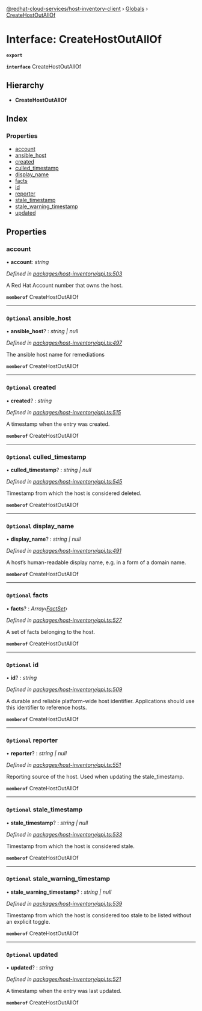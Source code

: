[@redhat-cloud-services/host-inventory-client](../README.md) › [Globals](../globals.md) › [CreateHostOutAllOf](createhostoutallof.md)

# Interface: CreateHostOutAllOf

**`export`** 

**`interface`** CreateHostOutAllOf

## Hierarchy

* **CreateHostOutAllOf**

## Index

### Properties

* [account](createhostoutallof.md#account)
* [ansible_host](createhostoutallof.md#optional-ansible_host)
* [created](createhostoutallof.md#optional-created)
* [culled_timestamp](createhostoutallof.md#optional-culled_timestamp)
* [display_name](createhostoutallof.md#optional-display_name)
* [facts](createhostoutallof.md#optional-facts)
* [id](createhostoutallof.md#optional-id)
* [reporter](createhostoutallof.md#optional-reporter)
* [stale_timestamp](createhostoutallof.md#optional-stale_timestamp)
* [stale_warning_timestamp](createhostoutallof.md#optional-stale_warning_timestamp)
* [updated](createhostoutallof.md#optional-updated)

## Properties

###  account

• **account**: *string*

*Defined in [packages/host-inventory/api.ts:503](https://github.com/RedHatInsights/javascript-clients/blob/master/packages/host-inventory/api.ts#L503)*

A Red Hat Account number that owns the host.

**`memberof`** CreateHostOutAllOf

___

### `Optional` ansible_host

• **ansible_host**? : *string | null*

*Defined in [packages/host-inventory/api.ts:497](https://github.com/RedHatInsights/javascript-clients/blob/master/packages/host-inventory/api.ts#L497)*

The ansible host name for remediations

**`memberof`** CreateHostOutAllOf

___

### `Optional` created

• **created**? : *string*

*Defined in [packages/host-inventory/api.ts:515](https://github.com/RedHatInsights/javascript-clients/blob/master/packages/host-inventory/api.ts#L515)*

A timestamp when the entry was created.

**`memberof`** CreateHostOutAllOf

___

### `Optional` culled_timestamp

• **culled_timestamp**? : *string | null*

*Defined in [packages/host-inventory/api.ts:545](https://github.com/RedHatInsights/javascript-clients/blob/master/packages/host-inventory/api.ts#L545)*

Timestamp from which the host is considered deleted.

**`memberof`** CreateHostOutAllOf

___

### `Optional` display_name

• **display_name**? : *string | null*

*Defined in [packages/host-inventory/api.ts:491](https://github.com/RedHatInsights/javascript-clients/blob/master/packages/host-inventory/api.ts#L491)*

A host’s human-readable display name, e.g. in a form of a domain name.

**`memberof`** CreateHostOutAllOf

___

### `Optional` facts

• **facts**? : *Array‹[FactSet](factset.md)›*

*Defined in [packages/host-inventory/api.ts:527](https://github.com/RedHatInsights/javascript-clients/blob/master/packages/host-inventory/api.ts#L527)*

A set of facts belonging to the host.

**`memberof`** CreateHostOutAllOf

___

### `Optional` id

• **id**? : *string*

*Defined in [packages/host-inventory/api.ts:509](https://github.com/RedHatInsights/javascript-clients/blob/master/packages/host-inventory/api.ts#L509)*

A durable and reliable platform-wide host identifier. Applications should use this identifier to reference hosts.

**`memberof`** CreateHostOutAllOf

___

### `Optional` reporter

• **reporter**? : *string | null*

*Defined in [packages/host-inventory/api.ts:551](https://github.com/RedHatInsights/javascript-clients/blob/master/packages/host-inventory/api.ts#L551)*

Reporting source of the host. Used when updating the stale_timestamp.

**`memberof`** CreateHostOutAllOf

___

### `Optional` stale_timestamp

• **stale_timestamp**? : *string | null*

*Defined in [packages/host-inventory/api.ts:533](https://github.com/RedHatInsights/javascript-clients/blob/master/packages/host-inventory/api.ts#L533)*

Timestamp from which the host is considered stale.

**`memberof`** CreateHostOutAllOf

___

### `Optional` stale_warning_timestamp

• **stale_warning_timestamp**? : *string | null*

*Defined in [packages/host-inventory/api.ts:539](https://github.com/RedHatInsights/javascript-clients/blob/master/packages/host-inventory/api.ts#L539)*

Timestamp from which the host is considered too stale to be listed without an explicit toggle.

**`memberof`** CreateHostOutAllOf

___

### `Optional` updated

• **updated**? : *string*

*Defined in [packages/host-inventory/api.ts:521](https://github.com/RedHatInsights/javascript-clients/blob/master/packages/host-inventory/api.ts#L521)*

A timestamp when the entry was last updated.

**`memberof`** CreateHostOutAllOf
